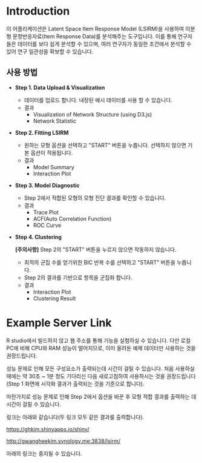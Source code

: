 # Introduction
이 어플리케이션은 Latent Space Item Response Model (LSIRM)을 사용하여 이분형 문항반응자료(Item Response Data)를 분석해주는 도구입니다. 이를 통해 연구자들은 데이터를 보다 쉽게 분석할 수 있으며, 여러 연구자가 동일한 조건에서 분석할 수 있어 연구 일관성을 확보할 수 있습니다.

## 사용 방법
- **Step 1. Data Upload & Visualization**
  - 데이터를 업로드 합니다. 내장된 예시 데이터를 사용 할 수 있습니다.
  - 결과
      - Visualization of Network Structure (using D3.js)
      - Network Statistic
- **Step 2. Fitting LSIRM**
    - 원하는 모형 옵션을 선택하고 "START" 버튼을 누릅니다. 선택하지 않으면 기본 옵션이 적용됩니다.
    - 결과
        - Model Summary
        - Interaction Plot
- **Step 3. Model Diagnostic**
    - Step 2에서 적합된 모형의 모형 진단 결과를 확인할 수 있습니다.
    - 결과
        - Trace Plot
        - ACF(Auto Correlation Function)
        - ROC Curve
- **Step 4. Clustering**
    
    **[주의사항]** Step 2의 "START" 버튼을 누르지 않으면 작동하지 않습니다.
    
    - 최적의 군집 수를 얻기위한 BIC 반복 수를 선택하고 "START" 버튼을 누릅니다.
    - Step 2의 결과를 기반으로 항목을 군집화 합니다.
    - 결과
        - Interaction Plot
        - Clustering Result

# Example Server Link
R studio에서 빌드하지 않고 웹 주소를 통해 기능을 실험하실 수 있습니다. 다만 로컬PC에 비해 CPU와 RAM 성능이 떨어지므로, 이미 올려둔 예제 데이터만 사용하는 것을 권장드립니다. 

성능 문제로 인해 모든 구성요소가 출력되는데 시간이 걸릴 수 있습니다. 처음 사용하실 때에는 약 30초 ~ 1분 정도 기다리신 다음 새로고침하여 사용하시는 것을 권장드립니다(Step 1 화면에 시각화 결과가 출력되는 것을 기준으로 합니다).

마찬가지로 성능 문제로 인해 Step 2에서 옵션을 바꾼 후 모형 적합 결과를 출력하는 데 시간이 걸릴 수 있습니다. 

링크는 아래와 같습니다(두 링크 모두 같은 결과를 출력합니다).

https://ghkim.shinyapps.io/shiny/

http://gwangheekim.synology.me:3838/lsirm/

아래의 링크는 중지될 수 있습니다.
